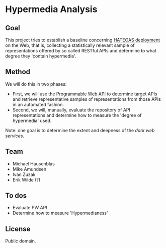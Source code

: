 # Hypermedia Analysis

## Goal
This project tries to establish a baseline concerning [HATEOAS](http://www.infoq.com/articles/webber-rest-workflow) [deployment](http://www.infoq.com/articles/mark-baker-hypermedia) on the Web, that is, collecting a statistically relevant sample of representations offered by so called RESTful APIs and determine to what degree they 'contain hypermedia'.

## Method
We will do this in two phases:

* First, we will use the [Programmable Web API](http://api.programmableweb.com/) to determine target APIs and retrieve representative samples of representations from those APIs in an automated fashion.
* Second, we will, manually, evaluate the repository of API representations and determine how to measure the 'degree of hypermedia' used.

Note: one goal is to determine the extent and deepness of the *dark web services*.

## Team

* Michael Hausenblas
* Mike Amundsen
* Ivan Zuzak
* Erik Wilde (?)

## To dos

* Evaluate PW API
* Determine how to measure 'Hypermedianess' 

## License
Public domain.